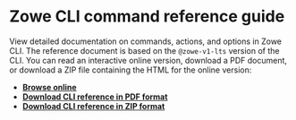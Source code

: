 # Zowe CLI command reference guide

View detailed documentation on commands, actions, and options in Zowe CLI. The reference document is based on the `@zowe-v1-lts` version of the CLI. You can read an interactive online version, download a PDF document, or download a ZIP file containing the HTML for the online version:
- <b><a href="/v1.19.x/web_help/index.html" target="_blank">Browse online</a></b>
- <b><a href="/v1.19.x/CLIReference_Zowe.pdf" target="_blank">Download CLI reference in PDF format</a></b>
- <b><a href="/v1.19.x/zowe_web_help.zip" target="_blank">Download CLI reference in ZIP format</a></b>
